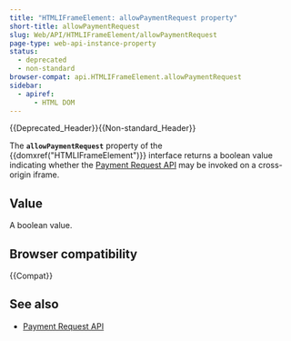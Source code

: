```yaml
---
title: "HTMLIFrameElement: allowPaymentRequest property"
short-title: allowPaymentRequest
slug: Web/API/HTMLIFrameElement/allowPaymentRequest
page-type: web-api-instance-property
status:
  - deprecated
  - non-standard
browser-compat: api.HTMLIFrameElement.allowPaymentRequest
sidebar:
  - apiref:
      - HTML DOM
---
```


{{Deprecated_Header}}{{Non-standard_Header}}

The **`allowPaymentRequest`** property of the
{{domxref("HTMLIFrameElement")}} interface returns a boolean value indicating
whether the [Payment Request API](/en-US/docs/Web/API/Payment_Request_API) may be invoked on a cross-origin iframe.

## Value

A boolean value.

## Browser compatibility

{{Compat}}

## See also

- [Payment Request API](/en-US/docs/Web/API/Payment_Request_API)
